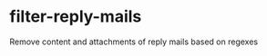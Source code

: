 filter-reply-mails
==================

Remove content and attachments of reply mails based on regexes